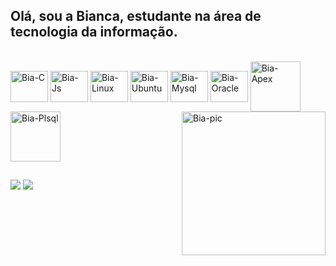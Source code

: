## Olá, sou a Bianca, estudante na área de tecnologia da informação.

<div style="display: inline_block"><br>
  <img align="center" alt="Bia-C" height="50" width="60" src="https://cdn.jsdelivr.net/gh/devicons/devicon/icons/c/c-original.svg">
  <img align="center" alt="Bia-Js" height="50" width="60" src="https://cdn.jsdelivr.net/gh/devicons/devicon/icons/javascript/javascript-original.svg">
  <img align="center" alt="Bia-Linux" height="50" width="60" src="https://cdn.jsdelivr.net/gh/devicons/devicon/icons/linux/linux-original.svg">
  <img align="center" alt="Bia-Ubuntu" height="50" width="60" src="https://cdn.jsdelivr.net/gh/devicons/devicon/icons/ubuntu/ubuntu-plain-wordmark.svg">
  <img align="center" alt="Bia-Mysql" height="50" width="60" src="https://cdn.jsdelivr.net/gh/devicons/devicon/icons/mysql/mysql-original.svg">
  <img align="center" alt="Bia-Oracle" height="50" width="60" src="https://cdn.jsdelivr.net/gh/devicons/devicon/icons/oracle/oracle-original.svg">
  <img align="center" alt="Bia-Apex" height="80" width="80" src="https://img.icons8.com/plasticine/100/000000/oracle-application-express.png">
  <img align="center" alt="Bia-Plsql" height="80" width="80" src="https://img.icons8.com/plasticine/100/000000/oracle-pl-sql--v3.png">
   <img align="right" alt="Bia-pic" height="230" src="https://lh3.googleusercontent.com/PfLvKqbqUmJ_IFDHCG5vSXpNA1kVKN31F8wq5kE9munMtF7tLHHBvQ_swct6lwIpJAxyZw1sTZYb9a_OY2JWpyXKbZ0LNQZDqNKhzImEIcRgjciEIs0n2d-ADzUQa5Dkekf9jUtp21UCr7VUxeN-BmCCCQP6iY56Q6cNFJciWN3sdcSfbC-B19gqSLAvUku5GPSKdHdF8Ssef-mOH3-jGPgUYFfcBvZof_MvFXAA-dAEgoSVxQ3M7I3H2LjIW8KNOerv0sgKUQrldkQ8NvJ2eRPVQvXk8mgV2C3W-VvE3uFY2qyOCzdt59q_UvyUhjwC25pfD9MfVZ7myisjr_vh4syArtR65YGvEVd__r5mKR-lqsF97lj017Jb-UwU1w36j48BOcspLbToqieCrlNN0huDUaeRlMhLQRKHGGBKG8GPURT-Y-iE7g9Tf5SlcCkYOcFQ1hPT7U7QGm4BwFsU5VwV9FmHIfokicXoXW5AyfJa-Ixp_Su-YDMU3_o_4mvwrSu1YL15Id-ExYoSG_kk8EN0XI47bR7osry3YJQZ6p0c55ugqmupHtriYCxWu4hRvqD4F2rFLHocDAEGq9TfDY_jTFjU_xDY6LOuL2KiiWQUwpifOC1oitdae_tZpZYGNyCW0CyCJCn78Bt6e-mygKkObTnR2XU153S7SH5y9nRWsyy_Cwhgl-LtfMZ6DwACowXcTwHth_TTxuw9NR3BlaRRuWKCysr_kg7zk4c89yDK1g5CbSJzv8OQa1XAHIKC06tM7KbdkSOdWyzBi4zjscHID3zAfFA1Wk_V=s592-no?authuser=1">
</div>
  
  ##
 
<div> 
 <a href="https://discordapp.com/users/bialeticia#4612/" target="_blank"><img src="https://img.shields.io/badge/Discord-7289DA?style=for-the-badge&logo=discord&logoColor=white" target="_blank"></a> 
 <a href = "mailto:biancaleticia.moura@gmail.com"><img src="https://img.shields.io/badge/-Gmail-%23333?style=for-the-badge&logo=gmail&logoColor=white" target="_blank"></a>
</div>
